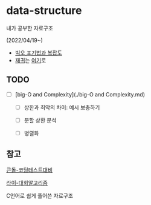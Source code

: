 # data-structure

내가 공부한 자료구조

(2022/04/19~)

- [빅오 표기법과 복잡도](https://github.com/leegwae/data-structure/blob/main/big-O%20and%20Complexity.md)
- [재귀](https://github.com/leegwae/data-structure/blob/main/README.md)는 [여기](https://github.com/leegwae/data-structure/blob/main/Recursion.md)로



## TODO

- [ ] [big-O and Complexity](./big-O and Complexity.md)
  - [ ] 상한과 최악의 차이: 예시 보충하기
  - [ ] 분할 상환 분석
  - [ ] 병렬화



## 참고

[큰돌-코딩테스트대비](https://blog.naver.com/jhc9639/222283814653)

[라이-대회알고리즘](https://blog.naver.com/kks227/220769859177)

C언어로 쉽게 풀어쓴 자료구조
